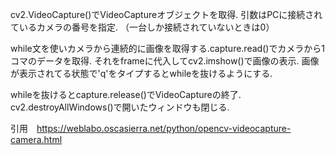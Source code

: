 cv2.VideoCapture()でVideoCaptureオブジェクトを取得. 引数はPCに接続されているカメラの番号を指定. （一台しか接続されていないときは0）

while文を使いカメラから連続的に画像を取得する.capture.read()でカメラから1コマのデータを取得. それをframeに代入してcv2.imshow()で画像の表示. 画像が表示されてる状態で'q'をタイプするとwhileを抜けるようにする.

whileを抜けるとcapture.release()でVideoCaptureの終了. cv2.destroyAllWindows()で開いたウィンドウも閉じる.

引用　https://weblabo.oscasierra.net/python/opencv-videocapture-camera.html
